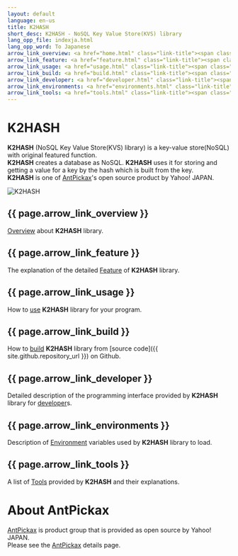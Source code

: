 ```yaml
---
layout: default
language: en-us
title: K2HASH
short_desc: K2HASH - NoSQL Key Value Store(KVS) library
lang_opp_file: indexja.html
lang_opp_word: To Japanese
arrow_link_overview: <a href="home.html" class="link-title"><span class="arrow-base link-arrow-right"></span>Overview</a>
arrow_link_feature: <a href="feature.html" class="link-title"><span class="arrow-base link-arrow-right"></span>Feature</a>
arrow_link_usage: <a href="usage.html" class="link-title"><span class="arrow-base link-arrow-right"></span>Usage</a>
arrow_link_build: <a href="build.html" class="link-title"><span class="arrow-base link-arrow-right"></span>Build</a>
arrow_link_developer: <a href="developer.html" class="link-title"><span class="arrow-base link-arrow-right"></span>Developer</a>
arrow_link_environments: <a href="environments.html" class="link-title"><span class="arrow-base link-arrow-right"></span>Environments</a>
arrow_link_tools: <a href="tools.html" class="link-title"><span class="arrow-base link-arrow-right"></span>Tools</a>
---
```


# **K2HASH**
**K2HASH** (NoSQL Key Value Store(KVS) library) is a key-value store(NoSQL) with original featured function.  
**K2HASH** creates a database as NoSQL. **K2HASH** uses it for storing and getting a value for a key by the hash which is built from the key.  
**K2HASH** is one of [AntPickax](https://antpick.ax/)'s open source product by Yahoo! JAPAN.  

![K2HASH](images/top_fullock.png)

## {{ page.arrow_link_overview }}
[Overview](home.html) about **K2HASH** library.

## {{ page.arrow_link_feature }}
The explanation of the detailed [Feature](feature.html) of **K2HASH** library.

## {{ page.arrow_link_usage }}
How to [use](usage.html) **K2HASH** library for your program.

## {{ page.arrow_link_build }}
How to [build](build.html) **K2HASH** library from [source code]({{ site.github.repository_url }}) on Github.

## {{ page.arrow_link_developer }}
Detailed description of the programming interface provided by **K2HASH** library for [developer](developer.html)s.

## {{ page.arrow_link_environments }}
Description of [Environment](environments.html) variables used by **K2HASH** library to load.

## {{ page.arrow_link_tools }}
A list of [Tools](tools.html) provided by **K2HASH** and their explanations.

# **About AntPickax**
[AntPickax](https://antpick.ax/) is product group that is provided as open source by Yahoo! JAPAN.  
Please see the [AntPickax](https://antpick.ax/) details page.
